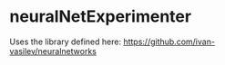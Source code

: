 # neuralNetExperimenter
Uses the library defined here: https://github.com/ivan-vasilev/neuralnetworks

